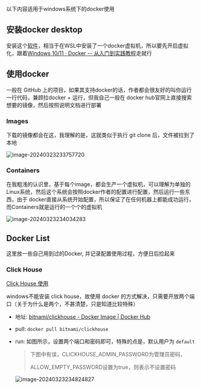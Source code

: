 以下内容适用于windows系统下的docker使用

## 安装docker desktop

安装这个[软件](https://www.docker.com/products/docker-hub/)，相当于在WSL中安装了一个docker虚拟机，所以要先开启虚拟化，跟着[Windows 10/11 · Docker -- 从入门到实践教程](https://docker-practice.github.io/zh-cn/install/windows.html)走就行

## 使用docker

一般在 GitHub 上的项目，如果其支持docker的话，作者都会很友好的叫你运行一行代码，兼顾拉docker + 运行，但我自己一般在 docker hub官网上直接搜索想要的镜像，然后按照说明文档进行部署

### Images

下载的镜像都会在这，我理解的是，这就类似于执行 git clone 后，文件被拉到了本地

![image-20240323233757720](https://euclid-picgo.oss-cn-shenzhen.aliyuncs.com/image/202403232337857.png)

### Containers

在我粗浅的认识里，基于每个image，都会生产一个虚拟机，可以理解为单独的Linux系统，然后这个系统会按照docker作者的配置进行配置，然后运行一些东西，由于 docker直接从系统开始配置，所以保证了在任何机器上都能成功运行，而Containers就是运行的一个个的虚拟机

![image-20240323234034283](https://euclid-picgo.oss-cn-shenzhen.aliyuncs.com/image/202403232340444.png)

## Docker List

这里放一些自己用到过的Docker, 并记录配置使用过程，方便日后捡起来

### Click House

[Click House 使用](数据库/ClickHouse.md)

windows不能安装 click house，故使用 docker 的方式解决，只需要开放两个端口（关于为什么是两个，不甚清楚，只是知道比较特殊）

- 地址: [bitnami/clickhouse - Docker Image | Docker Hub](https://hub.docker.com/r/bitnami/clickhouse)

- pull: `docker pull bitnami/clickhouse`

- run: 如图所示，设置两个端口和密码即可，特殊的点是，默认用户为 `default`

  > 下图中有误，CLICKHOUSE_ADMIN_PASSWORD为管理员密码，
  >
  > ALLOW_EMPTY_PASSWORD设置为true，则表示不设置密码
  
  ![image-20240323234824827](https://euclid-picgo.oss-cn-shenzhen.aliyuncs.com/image/202403232348902.png)